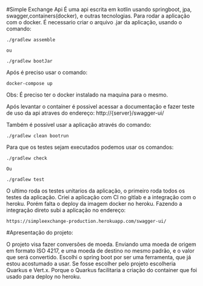 #Simple Exchange Api 
É uma api escrita em kotlin usando springboot, jpa, swagger,containers(docker), e outras tecnologias.
Para rodar a aplicação com o docker. É necessario criar o arquivo .jar da aplicação, usando o comando:
```
./gradlew assemble

ou 

./gradlew bootJar

```

Após é preciso usar o comando:
```
docker-compose up 
```
Obs: É preciso ter o docker instalado na maquina para o mesmo. 


Após levantar o container é possivel acessar a documentação e fazer teste de uso da api atraves do endereço:
http://{server}/swagger-ui/ 

Também é possivel usar a aplicação através do comando:
```
./gradlew clean bootrun

```

Para que os testes sejam executados podemos usar os comandos:
```
./gradlew check

Ou 

./gradlew test 

```
O ultimo roda os testes unitarios da aplicação, o primeiro roda todos os testes da aplicação. 
Criei a aplicação com CI no gitlab e a integração com o heroku. Porém falta o deploy da imagem docker no heroku. Fazendo a integração direto subi a aplicação no endereço:
```
https://simpleexchange-production.herokuapp.com/swagger-ui/
```



#Apresentação do projeto:

O projeto visa fazer conversões de moeda. Enviando uma moeda de origem em formato ISO 4217, e uma moeda de destino no mesmo padrão, e o valor que será convertido. 
Escolhi o spring boot por ser uma ferramenta, que já estou acostumado a usar. Se fosse escolher pelo projeto escolheria Quarkus e Vert.x. Porque o 
Quarkus facilitaria a criação do container que foi usado para deploy no heroku. 




